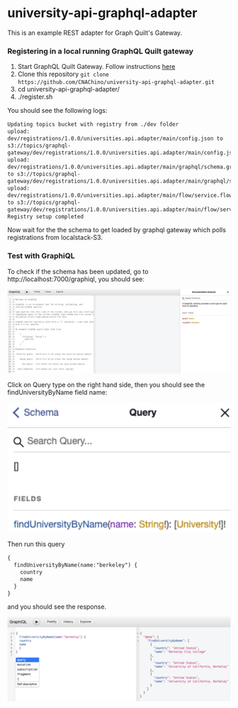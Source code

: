 # university-api-graphql-adapter

This is an example REST adapter for Graph Quilt's Gateway.  

### Registering in a local running GraphQL Quilt gateway 

1. Start GraphQL Quilt Gateway.  Follow instructions [here](https://github.com/graph-quilt/graph-quilt-gateway/blob/master/README.md) 
2. Clone this repository `git clone https://github.com/CNAChino/university-api-graphql-adapter.git`
3. cd university-api-graphql-adapter/
4. ./register.sh

You should see the following logs:

```
Updating topics bucket with registry from ./dev folder
upload: dev/registrations/1.0.0/universities.api.adapter/main/config.json to s3://topics/graphql-gateway/dev/registrations/1.0.0/universities.api.adapter/main/config.json
upload: dev/registrations/1.0.0/universities.api.adapter/main/graphql/schema.graphqls to s3://topics/graphql-gateway/dev/registrations/1.0.0/universities.api.adapter/main/graphql/schema.graphqls
upload: dev/registrations/1.0.0/universities.api.adapter/main/flow/service.flow to s3://topics/graphql-gateway/dev/registrations/1.0.0/universities.api.adapter/main/flow/service.flow
Registry setup completed
```

Now wait for the the schema to get loaded by graphql gateway which polls registrations from localstack-S3.


### Test with GraphiQL

To check if the schema has been updated, go to http://localhost:7000/graphiql, you should see:

![alt text](./doc/graphiql-landing.png)

Click on Query type on the right hand side, then you should see the findUniversityByName field name:

![alt text](./doc/findUniversityByName-field.png)

Then run this query

```
{
  findUniversityByName(name:"berkeley") {
    country
    name
  }
}
```

and you should see the response.

![alt text](./doc/findUniversityByName-response.png)